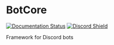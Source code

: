 # BotCore

[![Documentation Status](https://readthedocs.org/projects/botcore/badge/?version=latest)](https://botcore.readthedocs.io/en/latest/?badge=latest)
[![Discord Shield](https://discordapp.com/api/guilds/985229292860485653/widget.png?style=shield)](https://discord.gg/KNDuunnwpE)

Framework for Discord bots